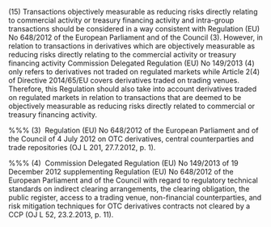 (15) Transactions objectively measurable as reducing risks directly relating to commercial activity or treasury financing activity and intra-group transactions should be considered in a way consistent with Regulation (EU) No 648/2012 of the European Parliament and of the Council (3). However, in relation to transactions in derivatives which are objectively measurable as reducing risks directly relating to the commercial activity or treasury financing activity Commission Delegated Regulation (EU) No 149/2013 (4) only refers to derivatives not traded on regulated markets while Article 2(4) of Directive 2014/65/EU covers derivatives traded on trading venues. Therefore, this Regulation should also take into account derivatives traded on regulated markets in relation to transactions that are deemed to be objectively measurable as reducing risks directly related to commercial or treasury financing activity.

%%% (3)  Regulation (EU) No 648/2012 of the European Parliament and of the Council of 4 July 2012 on OTC derivatives, central counterparties and trade repositories (OJ L 201, 27.7.2012, p. 1).

%%% (4)  Commission Delegated Regulation (EU) No 149/2013 of 19 December 2012 supplementing Regulation (EU) No 648/2012 of the European Parliament and of the Council with regard to regulatory technical standards on indirect clearing arrangements, the clearing obligation, the public register, access to a trading venue, non-financial counterparties, and risk mitigation techniques for OTC derivatives contracts not cleared by a CCP (OJ L 52, 23.2.2013, p. 11).